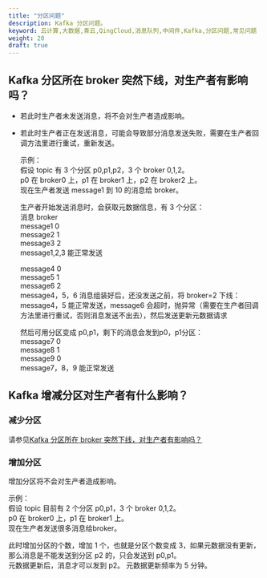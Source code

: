 ```yaml
---
title: "分区问题"
description: Kafka 分区问题。
keyword: 云计算,大数据,青云,QingCloud,消息队列,中间件,Kafka,分区问题,常见问题
weight: 20
draft: true
---
```


## Kafka 分区所在 broker 突然下线，对生产者有影响吗？

- 若此时生产者未发送消息，将不会对生产者造成影响。
- 若此时生产者正在发送消息，可能会导致部分消息发送失败，需要在生产者回调方法里进行重试，重新发送。

  示例：  
  假设 topic 有 3 个分区 p0,p1,p2，3 个 broker 0,1,2。  
  p0 在 broker0 上，p1 在 broker1 上，p2 在 broker2 上。  
  现在生产者发送 message1 到 10 的消息给 broker。  

  生产者开始发送消息时，会获取元数据信息，有 3 个分区：  
  消息          broker  
  message1      0  
  message2      1  
  message3      2  
  message1,2,3 能正常发送  

  message4      0  
  message5      1  
  message6      2  
  message4，5，6 消息组装好后，还没发送之前，将 broker=2 下线：  
  message4，5 能正常发送，message6 会超时，抛异常（需要在生产者回调方法里进行重试，否则消息发送不出去），然后发送更新元数据请求  

  然后可用分区变成 p0,p1，剩下的消息会发到p0，p1分区：  
  message7      0  
  message8      1  
  message9      0  
  message7，8，9 能正常发送

## Kafka 增减分区对生产者有什么影响？

### 减少分区

请参见[Kafka 分区所在 broker 突然下线，对生产者有影响吗？](#kafka-分区所在-broker-突然下线对生产者有影响吗)

### 增加分区

增加分区将不会对生产者造成影响。  

示例：  
假设 topic 目前有 2 个分区 p0,p1，3 个 broker 0,1,2。  
p0 在 broker0 上，p1 在 broker1 上。  
现在生产者发送很多消息给broker。  

此时增加分区的个数，增加 1 个，也就是分区个数变成 3，如果元数据没有更新，那么消息是不能发送到分区 p2 的，只会发送到 p0,p1。  
元数据更新后，消息才可以发到 p2。 元数据更新频率为 5 分钟。  






